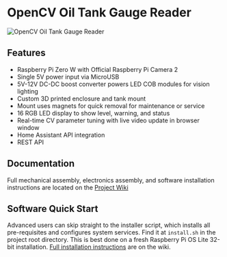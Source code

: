 # OpenCV Oil Tank Gauge Reader

![OpenCV Oil Tank Gauge Reader](https://user-images.githubusercontent.com/3910098/200051994-67c5f417-292a-4f02-be4b-0b632af075ec.png)

## Features
- Raspberry Pi Zero W with Official Raspberry Pi Camera 2
- Single 5V power input via MicroUSB
- 5V-12V DC-DC boost converter powers LED COB modules for vision lighting
- Custom 3D printed enclosure and tank mount
- Mount uses magnets for quick removal for maintenance or service
- 16 RGB LED display to show level, warning, and status
- Real-time CV parameter tuning with live video update in browser window
- Home Assistant API integration
- REST API

## Documentation

Full mechanical assembly, electronics assembly, and software installation instructions are located on the [Project Wiki](https://github.com/tangentaudio/opencv_tank_gauge/wiki)

## Software Quick Start

Advanced users can skip straight to the installer script, which installs all pre-requisites and configures system services.  Find it at `install.sh` in the project root directory.  This is best done on a fresh Raspberry Pi OS Lite 32-bit installation. [Full installation instructions](https://github.com/tangentaudio/opencv_tank_gauge/wiki/Software-Installation) are on the wiki.

